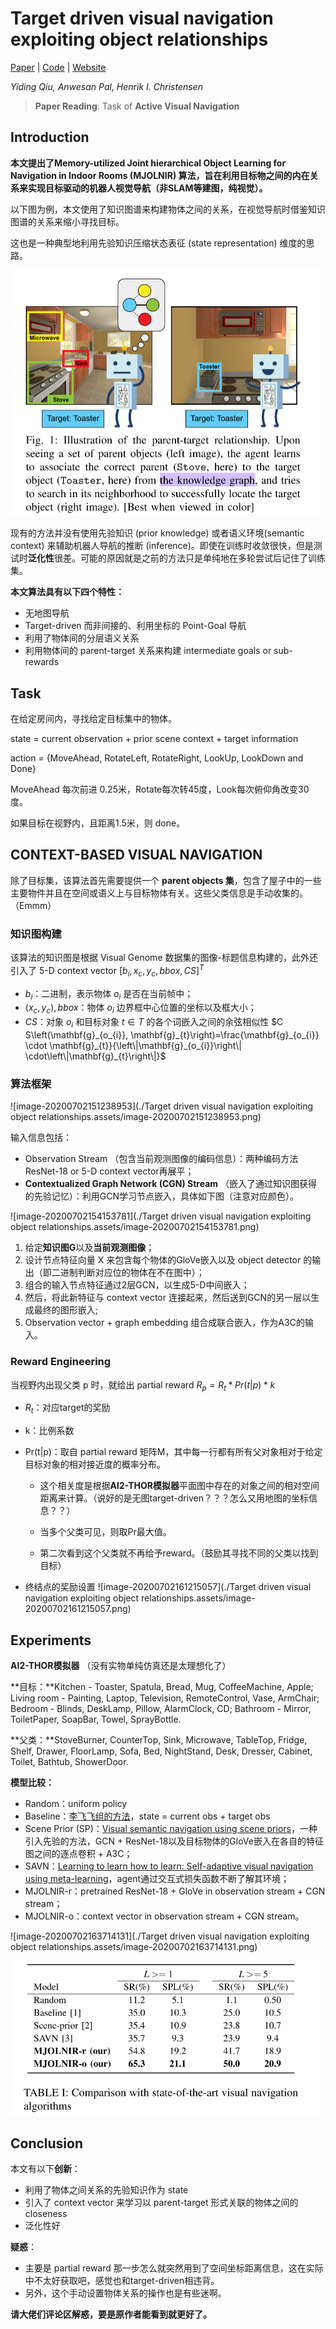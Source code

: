 # Target driven visual navigation exploiting object relationships

[Paper](http://arxiv.org/abs/2003.06749) | [Code](https://sites.google.com/eng.ucsd.edu/mjolnir) | [Website](https://sites.google.com/eng.ucsd.edu/mjolnir)

*Yiding Qiu, Anwesan Pal, Henrik I. Christensen*

> **Paper Reading**: Task of **Active Visual Navigation**

## Introduction

**本文提出了Memory-utilized Joint hierarchical Object Learning for Navigation in Indoor Rooms (MJOLNIR) 算法，旨在利用目标物之间的内在关系来实现目标驱动的机器人视觉导航（非SLAM等建图，纯视觉）。**

以下图为例，本文使用了知识图谱来构建物体之间的关系，在视觉导航时借鉴知识图谱的关系来缩小寻找目标。

这也是一种典型地利用先验知识压缩状态表征 (state representation) 维度的思路。



<img src="./Target driven visual navigation exploiting object relationships.assets/image-20200702140946820.png" alt="image-20200702140946820" style="zoom:50%;" />

现有的方法并没有使用先验知识 (prior knowledge) 或者语义环境(semantic context) 来辅助机器人导航的推断 (inference)。即使在训练时收敛很快，但是测试时**泛化性**很差。可能的原因就是之前的方法只是单纯地在多轮尝试后记住了训练集。

**本文算法具有以下四个特性：**

- 无地图导航
- Target-driven 而非间接的、利用坐标的 Point-Goal 导航
- 利用了物体间的分层语义关系
- 利用物体间的 parent-target 关系来构建 intermediate goals or sub-rewards



## Task

在给定房间内，寻找给定目标集中的物体。

state = current observation + prior scene context + target information

action = {MoveAhead, RotateLeft, RotateRight, LookUp, LookDown and Done}

MoveAhead 每次前进 0.25米，Rotate每次转45度，Look每次俯仰角改变30度。

如果目标在视野内，且距离1.5米，则 done。



## CONTEXT-BASED VISUAL NAVIGATION

除了目标集，该算法首先需要提供一个 **parent objects 集**，包含了屋子中的一些主要物件并且在空间或语义上与目标物体有关。这些父类信息是手动收集的。（Emmm）

### 知识图构建

该算法的知识图是根据 Visual Genome 数据集的图像-标题信息构建的，此外还引入了 5-D context vector $\left[b_{i}, x_{c}, y_{c}, b b o x, C S\right]^{T}$

- $b_i$：二进制，表示物体 $o_i$ 是否在当前帧中；
- $(x_c, y_c), bbox$：物体 $o_i$ 边界框中心位置的坐标以及框大小；
- $CS$：对象 $o_i$ 和目标对象 $t\in T$ 的各个词嵌入之间的余弦相似性 $C S\left(\mathbf{g}_{o_{i}}, \mathbf{g}_{t}\right)=\frac{\mathbf{g}_{o_{i}} \cdot \mathbf{g}_{t}}{\left\|\mathbf{g}_{o_{i}}\right\| \cdot\left\|\mathbf{g}_{t}\right\|}$

### 算法框架

![image-20200702151238953](./Target driven visual navigation exploiting object relationships.assets/image-20200702151238953.png)

输入信息包括：

- Observation Stream （包含当前观测图像的编码信息）：两种编码方法 ResNet-18 or 5-D context vector再展平；
- **Contextualized Graph Network (CGN) Stream** （嵌入了通过知识图获得的先验记忆）：利用GCN学习节点嵌入，具体如下图（注意对应颜色）。

![image-20200702154153781](./Target driven visual navigation exploiting object relationships.assets/image-20200702154153781.png)

1. 给定**知识图G**以及**当前观测图像**；
2. 设计节点特征向量 X 来包含每个物体的GloVe嵌入以及 object detector 的输出（即二进制判断对应位的物体在不在图中）；
3. 组合的输入节点特征通过2层GCN，以生成5-D中间嵌入；
4. 然后，将此新特征与 context vector 连接起来，然后送到GCN的另一层以生成最终的图形嵌入;
5. Observation vector + graph embedding 组合成联合嵌入，作为A3C的输入。

### Reward Engineering

当视野内出现父类 p 时，就给出 partial reward $R_p=R_t*Pr(t|p)*k$

- $R_t$：对应target的奖励

- k：比例系数

- Pr(t|p)：取自 partial reward 矩阵M，其中每一行都有所有父对象相对于给定目标对象的相对接近度的概率分布。

  - 这个相关度是根据**AI2-THOR模拟器**平面图中存在的对象之间的相对空间距离来计算。（说好的是无图target-driven？？？怎么又用地图的坐标信息？？）

  - 当多个父类可见，则取Pr最大值。
  - 第二次看到这个父类就不再给予reward。（鼓励其寻找不同的父类以找到目标）

- 终结点的奖励设置
![image-20200702161215057](./Target driven visual navigation exploiting object relationships.assets/image-20200702161215057.png)



## Experiments

**AI2-THOR模拟器** （没有实物单纯仿真还是太理想化了）

**目标：**Kitchen - Toaster, Spatula, Bread, Mug, CoffeeMachine, Apple; Living room - Painting, Laptop, Television, RemoteControl, Vase, ArmChair; Bedroom - Blinds, DeskLamp, Pillow, AlarmClock, CD; Bathroom - Mirror, ToiletPaper, SoapBar, Towel, SprayBottle.

**父类：**StoveBurner, CounterTop, Sink, Microwave,
TableTop, Fridge, Shelf, Drawer, FloorLamp, Sofa, Bed, NightStand, Desk, Dresser, Cabinet, Toilet, Bathtub, ShowerDoor.

**模型比较：**

- Random：uniform policy
- Baseline：[李飞飞组的方法](https://scholar.google.com/scholar_url?url=https://ieeexplore.ieee.org/abstract/document/7989381/&hl=zh-CN&sa=T&oi=gsb&ct=res&cd=0&d=13649064528748203270&ei=v5r9XuDsL8WLygTQo4zYBQ&scisig=AAGBfm2cH8A9msFkp3M7zDBHnFg5dxiXDw)，state = current obs + target obs
- Scene Prior (SP)：[Visual semantic navigation using scene priors](https://scholar.google.com/scholar_url?url=https://arxiv.org/abs/1810.06543&hl=zh-CN&sa=T&oi=gsb&ct=res&cd=0&d=10385662033870004027&ei=HJv9XsW4JbuB6rQPnNE0&scisig=AAGBfm3cndR_eZU8Yq4OdzATEWDez4haIw)，一种引入先验的方法，GCN + ResNet-18以及目标物体的GloVe嵌入在各自的特征图之间的逐点卷积 + A3C；
- SAVN：[Learning to learn how to learn: Self-adaptive visual navigation using meta-learning](https://scholar.google.com/scholar_url?url=http://openaccess.thecvf.com/content_CVPR_2019/html/Wortsman_Learning_to_Learn_How_to_Learn_Self-Adaptive_Visual_Navigation_Using_CVPR_2019_paper.html&hl=zh-CN&sa=T&oi=gsb&ct=res&cd=0&d=15373556339863734503&ei=HJz9XovnDcO2ywTVw4PgBg&scisig=AAGBfm2-rskeGs0rWJsIBxQQKeF4iElr3Q)，agent通过交互式损失函数不断了解其环境；
- MJOLNIR-r：pretrained ResNet-18 + GloVe in observation stream + CGN stream；
- MJOLNIR-o：context vector in observation stream + CGN stream。



![image-20200702163714131](./Target driven visual navigation exploiting object relationships.assets/image-20200702163714131.png)

<img src="./Target driven visual navigation exploiting object relationships.assets/image-20200702164548441.png" alt="image-20200702164548441" style="zoom:50%;" />



## Conclusion

本文有以下**创新**：

- 利用了物体之间关系的先验知识作为 state
- 引入了 context vector 来学习以 parent-target 形式关联的物体之间的 closeness
- 泛化性好

**疑惑**：

- 主要是 partial reward 那一步怎么就突然用到了空间坐标距离信息，这在实际中不太好获取吧，感觉也和target-driven相违背。
- 另外，这个手动设置物体关系的操作也是有些迷啊。

**请大佬们评论区解惑，要是原作者能看到就更好了。**